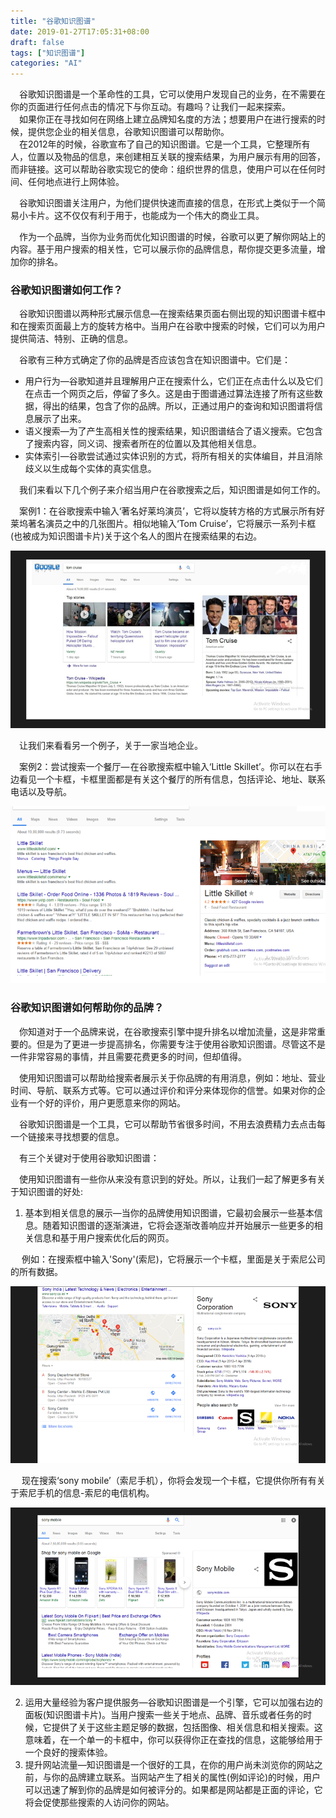 ```yaml
---
title: "谷歌知识图谱"
date: 2019-01-27T17:05:31+08:00
draft: false
tags: ["知识图谱"]
categories: "AI"
---
```

&emsp;谷歌知识图谱是一个革命性的工具，它可以使用户发现自己的业务，在不需要在你的页面进行任何点击的情况下与你互动。有趣吗？让我们一起来探索。  
&emsp;如果你正在寻找如何在网络上建立品牌知名度的方法；想要用户在进行搜索的时候，提供您企业的相关信息，谷歌知识图谱可以帮助你。  
&emsp;在2012年的时候，谷歌宣布了自己的知识图谱。它是一个工具，它整理所有人，位置以及物品的信息，来创建相互关联的搜索结果，为用户展示有用的回答，而非链接。这可以帮助谷歌实现它的使命：组织世界的信息，使用户可以在任何时间、任何地点进行上网体验。

&emsp;谷歌知识图谱关注用户，为他们提供快速而直接的信息，在形式上类似于一个简易小卡片。这不仅仅有利于用于，也能成为一个伟大的商业工具。

&emsp;作为一个品牌，当你为业务而优化知识图谱的时候，谷歌可以更了解你网站上的内容。基于用户搜索的相关性，它可以展示你的品牌信息，帮你提交更多流量，增加你的排名。

### 谷歌知识图谱如何工作？

&emsp;谷歌知识图谱以两种形式展示信息—在搜索结果页面右侧出现的知识图谱卡框中和在搜索页面最上方的旋转方格中。当用户在谷歌中搜索的时候，它们可以为用户提供简洁、特别、正确的信息。

&emsp;谷歌有三种方式确定了你的品牌是否应该包含在知识图谱中。它们是：

- 用户行为—谷歌知道并且理解用户正在搜索什么，它们正在点击什么以及它们在点击一个网页之后，停留了多久。这是由于图谱通过算法连接了所有这些数据，得出的结果，包含了你的品牌。所以，正通过用户的查询和知识图谱将信息展示了出来。
- 语义搜索—为了产生高相关性的搜索结果，知识图谱结合了语义搜索。它包含了搜索内容，同义词、搜索者所在的位置以及其他相关信息。
- 实体索引—谷歌尝试通过实体识别的方式，将所有相关的实体编目，并且消除歧义以生成每个实体的真实信息。

&emsp;我们来看以下几个例子来介绍当用户在谷歌搜索之后，知识图谱是如何工作的。

&emsp;案例1：在谷歌搜索中输入‘著名好莱坞演员’，它将以旋转方格的方式展示所有好莱坞著名演员之中的几张图片。相似地输入‘Tom Cruise’，它将展示一系列卡框(也被成为知识图谱卡片)关于这个名人的图片在搜索结果的右边。

![example1](images/knowledge/example1.png)

&emsp;让我们来看看另一个例子，关于一家当地企业。

&emsp;案例2：尝试搜索一个餐厅— 在谷歌搜索框中输入‘Little Skillet’。你可以在右手边看见一个卡框，卡框里面都是有关这个餐厅的所有信息，包括评论、地址、联系电话以及导航。

![example1](images/knowledge/example2.png)

### 谷歌知识图谱如何帮助你的品牌？

&emsp;你知道对于一个品牌来说，在谷歌搜索引擎中提升排名以增加流量，这是非常重要的。但是为了更进一步提高排名，你需要专注于使用谷歌知识图谱。尽管这不是一件非常容易的事情，并且需要花费更多的时间，但却值得。

&emsp;使用知识图谱可以帮助给搜索者展示关于你品牌的有用消息，例如：地址、营业时间、导航、联系方式等。它可以通过评价和评分来体现你的信誉。如果对你的企业有一个好的评价，用户更愿意来你的网站。

&emsp;谷歌知识图谱是一个工具，它可以帮助节省很多时间，不用去浪费精力去点击每一个链接来寻找想要的信息。

&emsp;有三个关键对于使用谷歌知识图谱：

&emsp;使用知识图谱有一些你从来没有意识到的好处。所以，让我们一起了解更多有关于知识图谱的好处:

1. 基本到相关信息的展示—当你的品牌使用知识图谱，它最初会展示一些基本信息。随着知识图谱的逐渐演进，它将会逐渐改善响应并开始展示一些更多的相关信息和基于用户搜索优化后的网页。

&emsp;   例如：在搜索框中输入'Sony'(索尼)，它将展示一个卡框，里面是关于索尼公司的所有数据。

![sony案例](images/knowledge/sony-px.png)

&emsp;  现在搜索‘sony mobile’（索尼手机），你将会发现一个卡框，它提供你所有有关于索尼手机的信息-索尼的电信机构。

![sony手机](images/knowledge/sony-mobile-ex.png)

2. 运用大量经验为客户提供服务—谷歌知识图谱是一个引擎，它可以加强右边的面板(知识图谱卡片)。当用户搜索一些关于地点、品牌、音乐或者任务的时候，它提供了关于这些主题足够的数据，包括图像、相关信息和相关搜索。这意味着，在一个单一的卡框中，你可以获得你正在查找的信息，这能够给用于一个良好的搜索体验。
3. 提升网站流量—知识图谱是一个很好的工具，在你的用户尚未浏览你的网站之前，与你的品牌建立联系。当网站产生了相关的属性(例如评论)的时候，用户可以迅速了解到你的品牌是如何被评分的。如果都是网站都是正面的评论，它将会促使那些搜索的人访问你的网站。